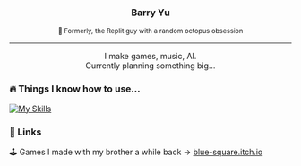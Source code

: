 <h3 align="center"> Barry Yu </h3>

<div align="center"><sub>🐙 Formerly, the Replit guy with a random octopus obsession</sub></div>

---

<div align="center"> I make games, music, AI. </div>

<div align="center"> Currently planning something big... </div>

<h3>🔥 Things I know how to use...</h3>

[![My Skills](https://skillicons.dev/icons?i=pytorch,react,unity,java)](https://skillicons.dev)
<h3>🔗 Links</h3>

🕹️ Games I made with my brother a while back → [blue-square.itch.io](https://blue-square.itch.io/)
